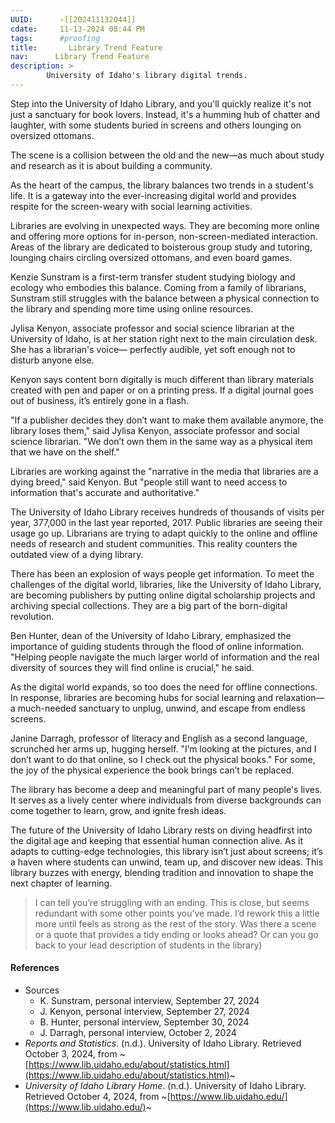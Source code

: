 ```yaml
---
UUID:      ›[[202411132044]] 
cdate:     11-13-2024 08:44 PM
tags:      #proofing
title:       Library Trend Feature 
nav:      Library Trend Feature
description: >
        University of Idaho's library digital trends.
---
```


Step into the University of Idaho Library, and you'll quickly realize it's not just a sanctuary for book lovers. Instead, it's a humming hub of chatter and laughter, with some students buried in screens and others lounging on oversized ottomans. 

The scene is a collision between the old and the new—as much about study and research as it is about building a community.

As the heart of the campus, the library balances two trends in a student's life. It is a gateway into the ever-increasing digital world and provides respite for the screen-weary with social learning activities.

Libraries are evolving in unexpected ways. They are becoming more online and offering more options for in-person, non-screen-mediated interaction. Areas of the library are dedicated to boisterous group study and tutoring, lounging chairs circling oversized ottomans, and even board games. 

Kenzie Sunstram is a first-term transfer student studying biology and ecology who embodies this balance. Coming from a family of librarians, Sunstram still struggles with the balance between a physical connection to the library and spending more time using online resources. 

Jylisa Kenyon, associate professor and social science librarian at the University of Idaho, is at her station right next to the main circulation desk. She has a librarian's voice— perfectly audible, yet soft enough not to disturb anyone else.

Kenyon says content born digitally is much different than library materials created with pen and paper or on a printing press. If a digital journal goes out of business, it’s entirely gone in a flash.

"If a publisher decides they don’t want to make them available anymore, the library loses them," said Jylisa Kenyon, associate professor and social science librarian. "We don’t own them in the same way as a physical item that we have on the shelf."  

Libraries are working against the "narrative in the media that libraries are a dying breed," said Kenyon. But "people still want to need access to information that's accurate and authoritative." 

The University of Idaho Library receives hundreds of thousands of visits per year, 377,000 in the last year reported, 2017. Public libraries are seeing their usage go up. Librarians are trying to adapt quickly to the online and offline needs of research and student communities. This reality counters the outdated view of a dying library.

There has been an explosion of ways people get information. To meet the challenges of the digital world, libraries, like the University of Idaho Library, are becoming publishers by putting online digital scholarship projects and archiving special collections. They are a big part of the born-digital revolution.

Ben Hunter, dean of the University of Idaho Library, emphasized the importance of guiding students through the flood of online information. "Helping people navigate the much larger world of information and the real diversity of sources they will find online is crucial," he said.

As the digital world expands, so too does the need for offline connections. In response, libraries are becoming hubs for social learning and relaxation—a much-needed sanctuary to unplug, unwind, and escape from endless screens.

Janine Darragh, professor of literacy and English as a second language, scrunched her arms up, hugging herself.  "I’m looking at the pictures, and I don’t want to do that online, so I check out the physical books." For some, the joy of the physical experience the book brings can’t be replaced.

The library has become a deep and meaningful part of many people's lives. It serves as a lively center where individuals from diverse backgrounds can come together to learn, grow, and ignite fresh ideas.

The future of the University of Idaho Library rests on diving headfirst into the digital age and keeping that essential human connection alive. As it adapts to cutting-edge technologies, this library isn’t just about screens; it’s a haven where students can unwind, team up, and discover new ideas. This library buzzes with energy, blending tradition and innovation to shape the next chapter of learning.

> I can tell you’re struggling with an ending. This is close, but seems redundant with some other points you’ve made. I’d rework this a little more until feels as strong as the rest of the story. Was there a scene or a quote that provides a tidy ending or looks ahead? Or can you go back to your lead description of students in the library)

#### References
- Sources
  - K. Sunstram, personal interview, September 27, 2024
  - J. Kenyon, personal interview, September 27, 2024
  - B. Hunter, personal interview, September 30, 2024 
  - J. Darragh, personal interview, October 2, 2024
- *Reports and Statistics*. (n.d.). University of Idaho Library. Retrieved October 3, 2024, from ~[https://www.lib.uidaho.edu/about/statistics.html](https://www.lib.uidaho.edu/about/statistics.html)~
- *University of Idaho Library Home*. (n.d.). University of Idaho Library. Retrieved October 4, 2024, from ~[https://www.lib.uidaho.edu/](https://www.lib.uidaho.edu/)~

